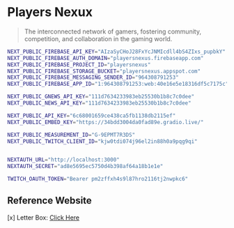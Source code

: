 # Players Nexux

> The interconnected network of gamers, fostering community, competition, and collaboration in the gaming world.

```bash
NEXT_PUBLIC_FIREBASE_API_KEY="AIzaSyCHoJ28FxYcJNMIcdll4bS4ZIxs_pupbkY"
NEXT_PUBLIC_FIREBASE_AUTH_DOMAIN="playersnexus.firebaseapp.com"
NEXT_PUBLIC_FIREBASE_PROJECT_ID="playersnexus"
NEXT_PUBLIC_FIREBASE_STORAGE_BUCKET="playersnexus.appspot.com"
NEXT_PUBLIC_FIREBASE_MESSAGING_SENDER_ID="964308791253"
NEXT_PUBLIC_FIREBASE_APP_ID="1:964308791253:web:40e16e5e18316df5c7175c"

NEXT_PUBLIC_GNEWS_API_KEY="111d7634233983eb25530b1b8c7c0dee"
NEXT_PUBLIC_NEWS_API_KEY="111d7634233983eb25530b1b8c7c0dee"

NEXT_PUBLIC_API_KEY="6c68001659ce438ca5fb1138db2115ef"
NEXT_PUBLIC_EMBED_KEY="https://34bdd3004da0fad89e.gradio.live/"

NEXT_PUBLIC_MEASUREMENT_ID="G-9EPMT7R3DS"
NEXT_PUBLIC_TWITCH_CLIENT_ID="kjw0tdi074j96el2in88h0a9pqg9qi"


NEXTAUTH_URL="http://localhost:3000"
NEXTAUTH_SECRET="ad8e5695ec5750d4b398af64a18b1e1e"

TWITCH_OAUTH_TOKEN="Bearer pm2zffxh4s9l87hro2116tj2nwpkc6"
```

## Reference Website

[x] Letter Box: [Click Here](https://letterboxd.com)
